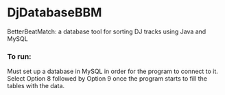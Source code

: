 # DjDatabaseBBM
BetterBeatMatch: a database tool for sorting DJ tracks using Java and MySQL

### To run:

Must set up a database in MySQL in order for the program to connect to it.
Select Option 8 followed by Option 9 once the program starts to fill the tables with the data.

